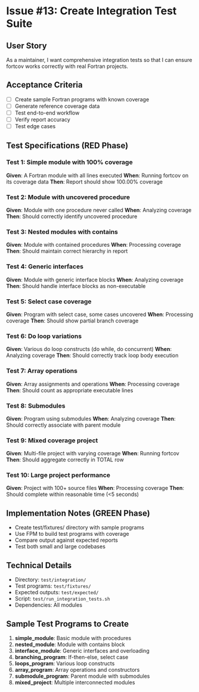 # Issue #13: Create Integration Test Suite

## User Story
As a maintainer, I want comprehensive integration tests so that I can ensure fortcov works correctly with real Fortran projects.

## Acceptance Criteria
- [ ] Create sample Fortran programs with known coverage
- [ ] Generate reference coverage data
- [ ] Test end-to-end workflow
- [ ] Verify report accuracy
- [ ] Test edge cases

## Test Specifications (RED Phase)

### Test 1: Simple module with 100% coverage
**Given**: A Fortran module with all lines executed
**When**: Running fortcov on its coverage data
**Then**: Report should show 100.00% coverage

### Test 2: Module with uncovered procedure
**Given**: Module with one procedure never called
**When**: Analyzing coverage
**Then**: Should correctly identify uncovered procedure

### Test 3: Nested modules with contains
**Given**: Module with contained procedures
**When**: Processing coverage
**Then**: Should maintain correct hierarchy in report

### Test 4: Generic interfaces
**Given**: Module with generic interface blocks
**When**: Analyzing coverage
**Then**: Should handle interface blocks as non-executable

### Test 5: Select case coverage
**Given**: Program with select case, some cases uncovered
**When**: Processing coverage
**Then**: Should show partial branch coverage

### Test 6: Do loop variations
**Given**: Various do loop constructs (do while, do concurrent)
**When**: Analyzing coverage
**Then**: Should correctly track loop body execution

### Test 7: Array operations
**Given**: Array assignments and operations
**When**: Processing coverage
**Then**: Should count as appropriate executable lines

### Test 8: Submodules
**Given**: Program using submodules
**When**: Analyzing coverage
**Then**: Should correctly associate with parent module

### Test 9: Mixed coverage project
**Given**: Multi-file project with varying coverage
**When**: Running fortcov
**Then**: Should aggregate correctly in TOTAL row

### Test 10: Large project performance
**Given**: Project with 100+ source files
**When**: Processing coverage
**Then**: Should complete within reasonable time (<5 seconds)

## Implementation Notes (GREEN Phase)
- Create test/fixtures/ directory with sample programs
- Use FPM to build test programs with coverage
- Compare output against expected reports
- Test both small and large codebases

## Technical Details
- Directory: `test/integration/`
- Test programs: `test/fixtures/`
- Expected outputs: `test/expected/`
- Script: `test/run_integration_tests.sh`
- Dependencies: All modules

## Sample Test Programs to Create

1. **simple_module**: Basic module with procedures
2. **nested_module**: Module with contains block
3. **interface_module**: Generic interfaces and overloading
4. **branching_program**: If-then-else, select case
5. **loops_program**: Various loop constructs
6. **array_program**: Array operations and constructors
7. **submodule_program**: Parent module with submodules
8. **mixed_project**: Multiple interconnected modules